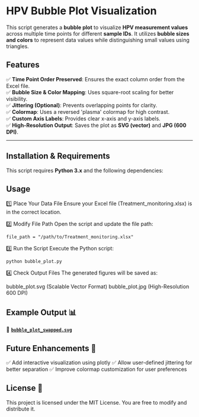 # HPV Bubble Plot Visualization

This script generates a **bubble plot** to visualize **HPV measurement values** across multiple time points for different **sample IDs**. It utilizes **bubble sizes and colors** to represent data values while distinguishing small values using triangles.

## Features
✅ **Time Point Order Preserved**: Ensures the exact column order from the Excel file.  
✅ **Bubble Size & Color Mapping**: Uses square-root scaling for better visibility.  
✅ **Jittering (Optional)**: Prevents overlapping points for clarity.  
✅ **Colormap**: Uses a reversed 'plasma' colormap for high contrast.  
✅ **Custom Axis Labels**: Provides clear x-axis and y-axis labels.  
✅ **High-Resolution Output**: Saves the plot as **SVG (vector)** and **JPG (600 DPI)**.

---

## Installation & Requirements
This script requires **Python 3.x** and the following dependencies:

## Usage
1️⃣ Place Your Data File
Ensure your Excel file (Treatment_monitoring.xlsx) is in the correct location.

2️⃣ Modify File Path
Open the script and update the file path:
```
file_path = "/path/to/Treatment_monitoring.xlsx"
```

3️⃣ Run the Script
Execute the Python script:
```
python bubble_plot.py
```

4️⃣ Check Output Files
The generated figures will be saved as:

bubble_plot.svg (Scalable Vector Format)
bubble_plot.jpg (High-Resolution 600 DPI)

## Example Output 📊
📂 **[`bubble_plot_swapped.svg`](bubble_plot_swapped.svg)**

## Future Enhancements 🚀
✅ Add interactive visualization using plotly
✅ Allow user-defined jittering for better separation
✅ Improve colormap customization for user preferences

## License 📜
This project is licensed under the MIT License. You are free to modify and distribute it.
